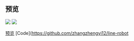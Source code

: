 ## 预览 ##

![](https://ws1.sinaimg.cn/large/0061RWEngy1fn9q2bv1spj30rd075q3i.jpg)
![](https://ws1.sinaimg.cn/large/0061RWEngy1fn9q2d2dt9j3280123woi.jpg)

[预览](http://yinode.tech/line-robot/)
[Code](https://github.com/zhangzhengyi12/line-robot
